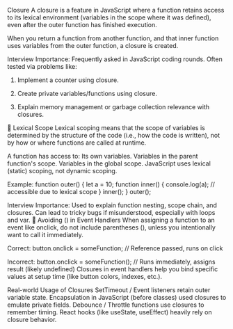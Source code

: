 Closure
A closure is a feature in JavaScript where a function retains access to its lexical environment (variables in the scope where it was defined), even after the outer function has finished execution.

When you return a function from another function, and that inner function uses variables from the outer function, a closure is created.

Interview Importance:
Frequently asked in JavaScript coding rounds.
Often tested via problems like:

1. Implement a counter using closure.

2. Create private variables/functions using closure.

3. Explain memory management or garbage collection relevance with closures.

🔹 Lexical Scope
Lexical scoping means that the scope of variables is determined by the structure of the code (i.e., how the code is written), not by how or where functions are called at runtime.

A function has access to:
Its own variables.
Variables in the parent function's scope.
Variables in the global scope.
JavaScript uses lexical (static) scoping, not dynamic scoping.

Example:
function outer() {
    let a = 10;
    function inner() {
        console.log(a); // accessible due to lexical scope
    }
    inner();
}
outer();

Interview Importance:
Used to explain function nesting, scope chain, and closures.
Can lead to tricky bugs if misunderstood, especially with loops and var.
🔹 Avoiding () in Event Handlers
When assigning a function to an event like onclick, do not include parentheses (), unless you intentionally want to call it immediately.


Correct:
button.onclick = someFunction; // Reference passed, runs on click

Incorrect:
button.onclick = someFunction(); // Runs immediately, assigns result (likely undefined)
Closures in event handlers help you bind specific values at setup time (like button colors, indexes, etc.).

Real-world Usage of Closures
SetTimeout / Event listeners retain outer variable state.
Encapsulation in JavaScript (before classes) used closures to emulate private fields.
Debounce / Throttle functions use closures to remember timing.
React hooks (like useState, useEffect) heavily rely on closure behavior.


